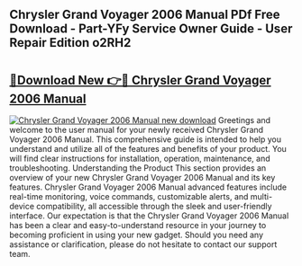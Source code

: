 ## Chrysler Grand Voyager 2006 Manual PDf Free Download - Part-YFy Service Owner Guide - User Repair Edition o2RH2

# <h2><a href="http://cf17357.oget.top/?id=Chrysler+Grand+Voyager+2006+Manual">🔗Download New 👉🔴 Chrysler Grand Voyager 2006 Manual</a></h2>

[![Chrysler Grand Voyager 2006 Manual new download](https://i.imgur.com/5g1atiW.png)](http://cf17357.oget.top/?id=Chrysler+Grand+Voyager+2006+Manual)
Greetings and welcome to the user manual for your newly received Chrysler Grand Voyager 2006 Manual. This comprehensive guide is intended to help you understand and utilize all of the features and benefits of your product. You will find clear instructions for installation, operation, maintenance, and troubleshooting. Understanding the Product This section provides an overview of your new Chrysler Grand Voyager 2006 Manual and its key features. Chrysler Grand Voyager 2006 Manual advanced features include real-time monitoring, voice commands, customizable alerts, and multi-device compatibility, all accessible through the sleek and user-friendly interface. Our expectation is that the Chrysler Grand Voyager 2006 Manual has been a clear and easy-to-understand resource in your journey to becoming proficient in using your new gadget. Should you need any assistance or clarification, please do not hesitate to contact our support team.
